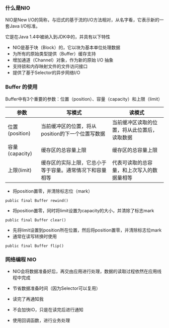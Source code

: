 ### 什么是NIO

NIO是New I/O的简称，与旧式的基于流的I/O方法相对，从名字看，它表示新的一套Java I/O标准。

它是在Java 1.4中被纳入到JDK中的，并具有以下特性

- NIO是基于块（Block）的，它以块为基本单位处理数据
- 为所有的原始类型提供（Buffer）缓存支持
- 增加通道（Channel）对象，作为新的原始 I/O 抽象
- 支持锁和内存映射文件的文件访问接口
- 提供了基于Selector的异步网络I/O

### Buffer 的使用

Buffer中有3个重要的参数：位置（position）、容量（capacity）和上限（limit）

|参数|写模式|读模式|
|---|---|---|
|位置(position)|当前缓冲区的位置，将从position的下一个位置写数据|当前缓冲区读取的位置，将从此位置后，读取数据|
|容量(capacity)|缓存区的总容量上限|缓存区的总容量上限|
|上限(limit)|缓存区的实际上限，它总小于等于容量。通常情况下和容量相等|代表可读取的总容量，和上次写入的数据量相等|

- 将position置零，并清除标志位（mark）
````
public final Buffer rewind()
````
- 将position置零，同时将limit设置为capacity的大小，并清除了标志mark
````
public final Buffer clear()
````

- 先将limit设置到position所在位置，然后将position置零，并清除标志位mark
- 通常在读写转换时使用
````
public final Buffer flip()
````

### 网络编程 NIO

- NIO会将数据准备好后，再交由应用进行处理，数据的读取过程依然在应用线程中完成
- 节省数据准备时间（因为Selector可以复用）


- 读完了再通知我

- 不会加快IO，只是在读完后进行通知

- 使用回调函数，进行业务处理